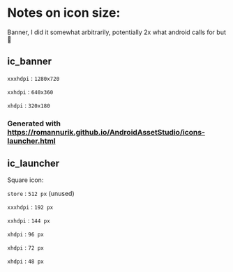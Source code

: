 # Notes on icon size:

Banner, I did it somewhat arbitrarily, potentially 2x what android calls for but :shrug:

## ic_banner

`xxxhdpi` : `1280x720`

`xxhdpi` : `640x360`

`xhdpi` : `320x180`


### Generated with https://romannurik.github.io/AndroidAssetStudio/icons-launcher.html

## ic_launcher

Square icon:

`store` : `512 px` (unused)

`xxxhdpi` : `192 px`

`xxhdpi` : `144 px`

`xhdpi` : `96 px`

`xhdpi` : `72 px`

`xhdpi` : `48 px`
